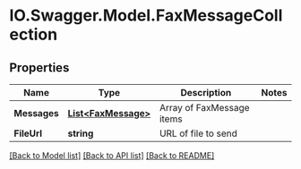 # IO.Swagger.Model.FaxMessageCollection
## Properties

Name | Type | Description | Notes
------------ | ------------- | ------------- | -------------
**Messages** | [**List&lt;FaxMessage&gt;**](FaxMessage.md) | Array of FaxMessage items | 
**FileUrl** | **string** | URL of file to send | 

[[Back to Model list]](../README.md#documentation-for-models) [[Back to API list]](../README.md#documentation-for-api-endpoints) [[Back to README]](../README.md)

